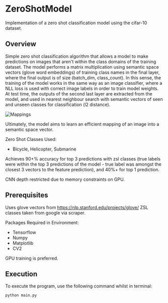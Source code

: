 # ZeroShotModel

Implementation of a zero shot classification model using the cifar-10 dataset.

## Overview

Simple zero shot classification algorithm that allows a model to make predictions on images that aren't within the class domains of the training dataset. The model performs a matrix multiplication using semantic space vectors (glove word embeddings) of training class names in the final layer, where the final output is of size (batch_dim, class_count). In this sense, the training of the model works in the same way as an image classifier, where a NLL loss is used with correct image labels in order to train model weights. At test time, the outputs of the second last layer are extracted from the model, and used in nearest neighbour search with semantic vectors of seen and unseen classes for classification (l2 distance).

![Mappings](https://miro.medium.com/max/1200/1*Fat62b1ZITOFMPXTcHNkLw.jpeg)

Ultimately, the model aims to learn an efficient mapping of an image into a semantic space vector.

Zero Shot Classes Used:
- Bicycle, Helicopter, Submarine

Achieves 90+% accuracy for top 3 predictions with zsl classes (true labels were within the top 3 predictions of the model - true label was amongst the closest 3 vectors to the feature prediction), and 40%+ for top 1 prediction.

CNN depth restricted due to memory constraints on GPU.

## Prerequisites
Uses glove vectors from https://nlp.stanford.edu/projects/glove/
ZSL classes taken from google via scraper.

Packages Required in Environment:
- Tensorflow
- Numpy
- Matplotlib
- CV2

GPU training is preferred.

## Execution

To execute the program, use the following command whilst in terminal:
```
python main.py
```
